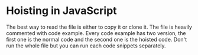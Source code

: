 # Hoisting in JavaScript
The best way to read the file is either to copy it or clone it. The file is heavily commented with code example.
Every code example has two version, the first one is the normal code and the second one is the hoisted code. 
Don't run the whole file but you can run each code snippets separately.

